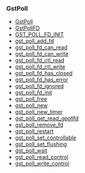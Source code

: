 ### GstPoll

* [GstPoll]()
* [GstPollFD]()
* [GST_POLL_FD_INIT]()
* [gst_poll_add_fd]()
* [gst_poll_fd_can_read]()
* [gst_poll_fd_can_write]()
* [gst_poll_fd_ctl_read]()
* [gst_poll_fd_ctl_write]()
* [gst_poll_fd_has_closed]()
* [gst_poll_fd_has_error]()
* [gst_poll_fd_ignored]()
* [gst_poll_fd_init]()
* [gst_poll_free]()
* [gst_poll_new]()
* [gst_poll_new_timer]()
* [gst_poll_get_read_gpollfd]()
* [gst_poll_remove_fd]()
* [gst_poll_restart]()
* [gst_poll_set_controllable]()
* [gst_poll_set_flushing]()
* [gst_poll_wait]()
* [gst_poll_read_control]()
* [gst_poll_write_control]()
